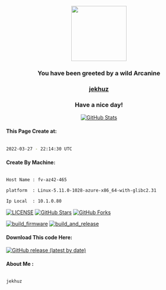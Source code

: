 <p align="center">
    <img src="https://raw.githubusercontent.com/PokeAPI/sprites/master/sprites/pokemon/59.png" width="150" height="150">
</p>
<h3 align="center">You have been greeted by a wild <b>Arcanine</b></h3>

<a href="https://github.com/jekhuz"><h3 align="center"><b>jekhuz</b></h3></a>

<h3 align="center">Have a nice day!</h3>

<p align="center">

  <a href="https://github.com/jekhuz">
    <img alt="GitHub Stats" src="https://github-readme-stats.vercel.app/api?username=jekhuz&hide=issues&hide_title=true&include_all_commits=true&bg_color=30,e96443,904e95&title_color=fff&text_color=fff" />
   </a>
   
#### This Page Create at:

```bash
	
2022-03-27 - 22:14:30 UTC

```

#### Create By Machine:

```bash

Host Name : fv-az42-465

platform  : Linux-5.11.0-1028-azure-x86_64-with-glibc2.31

Ip Local  : 10.1.0.80

```

[![LICENSE](https://img.shields.io/github/license/jekhuz/jekhuz.svg?style=flat-square&label=LICENSE)](https://github.com/jekhuz/jekhuz/blob/main/LICENSE)
[![GitHub Stars](https://img.shields.io/github/stars/jekhuz/jekhuz.svg?style=flat-square&label=Stars&logo=github)](https://github.com/jekhuz/jekhuz/stargazers)
[![GitHub Forks](https://img.shields.io/github/forks/jekhuz/jekhuz.svg?style=flat-square&label=Forks&logo=github)](https://github.com/jekhuz/jekhuz/network/members)

[![build_firmware](https://github.com/jekhuz/jekhuz/actions/workflows/generate_readme.yml/badge.svg)](https://github.com/jekhuz/jekhuz/actions/workflows/generate_readme.yml) [![build_and_release](https://github.com/jekhuz/jekhuz/actions/workflows/build_and_release.yml/badge.svg)](https://github.com/jekhuz/jekhuz/actions/workflows/build_and_release.yml)

#### Download This code Here:

[![GitHub release (latest by date)](https://img.shields.io/github/v/release/jekhuz/jekhuz?style=for-the-badge&label=Download)](https://github.com/jekhuz/jekhuz/releases) 

</p> 

#### About Me :

```bash

jekhuz

```

